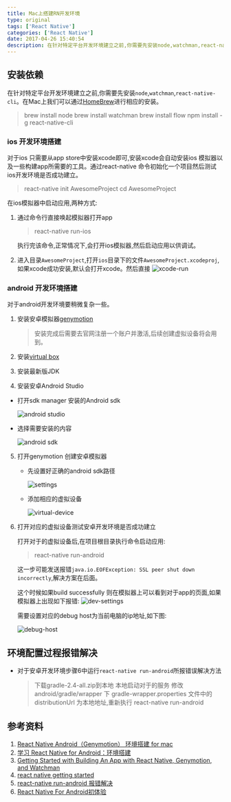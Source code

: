 ```yaml
---
title: Mac上搭建RN开发环境
type: original
tags: ['React Native']
categories: ['React Native']
date: 2017-04-26 15:40:54
description: 在针对特定平台开发环境建立之前,你需要先安装node,watchman,react-native-cli。在Mac上我们可以通过HomeBrew进行相应的安装。
---
```


## 安装依赖 
在针对特定平台开发环境建立之前,你需要先安装``node``,``watchman``,``react-native-cli``。在Mac上我们可以通过[HomeBrew](https://brew.sh/)进行相应的安装。
> brew install node 
> brew install watchman 
> brew install flow 
> npm install -g react-native-cli

### ios 开发环境搭建
对于ios 只需要从app store中安装xcode即可,安装xcode会自动安装ios 模拟器以及一些构建app所需要的工具。通过react-native 命令初始化一个项目然后测试ios开发环境是否成功建立。

> react-native init AwesomeProject 
> cd AwesomeProject

在ios模拟器中启动应用,两种方式:
1. 通过命令行直接唤起模拟器打开app

    >  react-native run-ios
    
    执行完该命令,正常情况下,会打开ios模拟器,然后启动应用以供调试。

2. 进入目录``AwesomeProject``,打开``ios``目录下的文件``AwesomeProject.xcodeproj``,如果xcode成功安装,默认会打开xcode。然后直接
![xcode-run](http://rainypin.qiniudn.com/git_imgs/xcode-run.png)

### android 开发环境搭建 

对于android开发环境要稍微复杂一些。

1. 安装安卓模拟器[genymotion](https://www.genymotion.com/download/)
   > 安装完成后需要去官网注册一个账户并激活,后续创建虚拟设备将会用到。
2. 安装[virtual box](http://rj.baidu.com/soft/detail/25850.html?ald)

3. 安装最新版JDK

4. 安装安卓Android Studio 
* 打开sdk manager 安装的Android sdk
  
  ![android studio](http://rainypin.qiniudn.com/git_imgs/android-studio.png)
  
* 选择需要安装的内容

  ![android sdk](http://rainypin.qiniudn.com/git_imgs/android-sdk.png)
  
5. 打开genymotion 创建安卓模拟器

    * 先设置好正确的android sdk路径 
    
        ![settings](http://rainypin.qiniudn.com/git_imgs/settings.png)
    
    * 添加相应的虚拟设备
    
        ![virtual-device](http://rainypin.qiniudn.com/git_imgs/virtual-device.png)
    
6. 打开对应的虚拟设备测试安卓开发环境是否成功建立

    打开对于的虚拟设备后,在项目根目录执行命令启动应用:
    > react-native run-android 
    
    这一步可能发送报错``java.io.EOFException: SSL peer shut down incorrectly``,解决方案在后面。
    
    这个时候如果build successfully 则在模拟器上可以看到对于app的页面,如果模拟器上出现如下报错:
    ![dev-settings](http://rainypin.qiniudn.com/git_imgs/dev-settings.png)
    
    需要设置对应的debug host为当前电脑的ip地址,如下图:
    
    ![debug-host](http://rainypin.qiniudn.com/git_imgs/debug-host.png)
    
 
## 环境配置过程报错解决
 
 * 对于安卓开发环境步骤6中运行``react-native run-android``所报错误解决方法
    > 下载gradle-2.4-all.zip到本地
      本地启动对于的服务
      修改 android/gradle/wrapper 下 gradle-wrapper.properties 文件中的 distributionUrl 为本地地址,重新执行 react-native run-android 
      
## 参考资料

1. [React Native Android（Genymotion） 环境搭建 for mac](http://www.jianshu.com/p/38cb29cdb77d)
2. [学习 React Native for Android：环境搭建](http://hahack.com/codes/learn-react-native-for-android-01/)
3. [Getting Started with Building An App with React Native, Genymotion, and Watchman](http://amiraanuar.com/step-by-step-guide-to-building-an-android-app-using-react-native-and-genymotion/)
4. [react native getting started](https://facebook.github.io/react-native/releases/next/docs/getting-started.html)
5. [react-native run-android 报错解决](http://bbs.reactnative.cn/topic/310/react-native-run-android-%E6%8A%A5%E9%94%99-java-io-eofexception-ssl-peer-shut-down-incorrectly)
6. [React Native For Android初体验](http://www.jianshu.com/p/847a54e0c385)